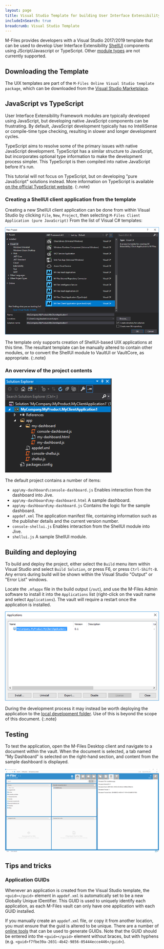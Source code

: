 ```yaml
---
layout: page
title: Visual Studio Template for building User Interface Extensibility Framework applications
includeInSearch: true
breadcrumb: Visual Studio Template
---
```


M-Files provides developers with a Visual Studio 2017/2019 template that can be used to develop User Interface Extensibility [ShellUI](../Modules#shellui) components using JScript/Javascript or TypeScript.  Other [module types](../Modules) are not currently supported.

## Downloading the Template

The UIX templates are part of the `M-Files Online Visual Studio template package`, which can be downloaded from the [Visual Studio Marketplace](https://marketplace.visualstudio.com/items?itemName=M-Files.MFilesVisualStudioExtensions).

## JavaScript vs TypeScript

User Interface Extensibility Framework modules are typically developed using JavaScript, but developing native JavaScript components can be frustrating.  By default, JavaScript development typically has no IntelliSense or compile-time type checking, resulting in slower and longer development cycles.

TypeScript aims to resolve some of the primary issues with native JavaScript development.  TypeScript has a similar structure to JavaScript, but incorporates optional type information to make the development process simpler.  This TypeScript is then compiled into native JavaScript before it's run.

This tutorial will not focus on TypeScript, but on developing "pure JavaScript" solutions instead.  More information on TypeScript is available [on the official TypeScript website](https://www.typescriptlang.org/).
{:.note}

### Creating a ShellUI client application from the template

Creating a new ShellUI client application can be done from within Visual Studio by clicking `File`, `New`, `Project`, then selecting `M-Files Client Application (pure JavaScript)` From the list of Visual C# templates:

![Creating a new project](create-new-project.png)

The template only supports creation of ShellUI-based UIX applications at this time.  The resultant template can be manually altered to contain other modules, or to convert the ShellUI module to VaultUI or VaultCore, as appropriate.
{:.note}

### An overview of the project contents

![The project contents](solution-explorer.png)

The default project contains a number of items:

* `app\my-dashboard\console-dashboard.js`
Enables interaction from the dashboard into Jive.
* `app\my-dashboard\my-dashboard.html`
A sample dashboard.
* `app\my-dashboard\my-dashboard.js`
Contains the logic for the sample dashboard.
* `appdef.xml`
The application manifest file, containing information such as the publisher details and the current version number.
* `console-shellui.js`
Enables interaction from the ShellUI module into Jive.
* `shellui.js`
A sample ShellUI module.

## Building and deploying

To build and deploy the project, either select the `Build` menu item within Visual Studio and select `Build Solution`, or press F6, or press `Ctrl-Shift-B`.  Any errors during build will be shown within the Visual Studio "Output" or "Error List" windows.

Locate the `.mfappx` file in the build output (`/out`), and use the M-Files Admin software to install it into the `Applications` list (right-click on the vault name and select `Applications`).  The vault will require a restart once the application is installed.

![Installing the UIX application](installation.png)

During the development process it may instead be worth deploying the application to the [local development folder](https://developer.m-files.com/Frameworks/User-Interface-Extensibility-Framework/Development-Practices/Local-Development-Folder/).  Use of this is beyond the scope of this document.
{:.note}

## Testing

To test the application, open the M-Files Desktop client and navigate to a document within the vault.  When the document is selected, a tab named "My Dashboard" is selected on the right-hand section, and content from the sample dashboard is displayed.

![Testing the UIX application](testing.png)

## Tips and tricks

### Application GUIDs

Whenever an application is created from the Visual Studio template, the `<guid></guid>` element in `appdef.xml` is automatically set to be a new Globally Unique IDentifier.  This GUID is used to uniquely identify each application, as each M-Files vault can only have one application with each GUID installed.

If you manually create an `appdef.xml` file, or copy it from another location, you must ensure that the guid is altered to be unique.  There are a number of [online tools](https://www.bing.com/search?q=guid+generator) that can be used to generate GUIDs.  Note that the GUID should be entered into the `<guid></guid>` element without braces, but with hyphens (e.g. `<guid>f7fbe39a-2031-4b42-9856-05444ecce446</guid>`).
